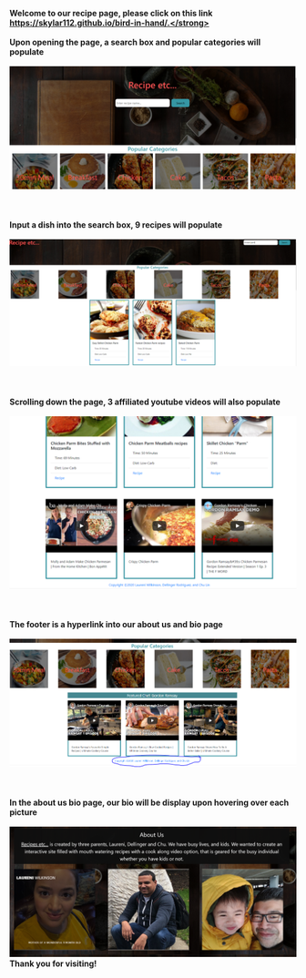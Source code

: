 
<strong>Welcome to our recipe page, please click on this link https://skylar112.github.io/bird-in-hand/.</strong>
<br><br>
<strong>Upon opening the page, a search box and popular categories will populate</strong>
<br><br>
![](images/Read-me-pics/opening.PNG)
<br><br><br><br>
<strong>Input a dish into the search box, 9 recipes will populate</strong>
<br><br>
![](images/Read-me-pics/search.PNG)
<br><br><br><br>
<strong>Scrolling down the page, 3 affiliated youtube videos will also populate</strong>
<br><br>
![](images/Read-me-pics/recipes-with-video.PNG)
<br><br><br><br>
<strong>The footer is a hyperlink into our about us and bio page</strong>
<br><br>
![](images/Read-me-pics/footer-to-bio.PNG)
<br><br><br><br>
<strong>In the about us bio page, our bio will be display upon hovering over each picture</strong>
<br><br>
![](images/Read-me-pics/bio.PNG)
<strong>Thank you for visiting!</strong>
